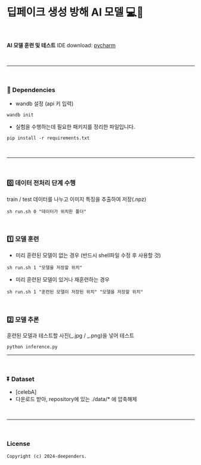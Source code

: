# 딥페이크 생성 방해 AI 모델 💻💬

<br/>

**AI 모델 훈련 및 테스트**
IDE download: [pycharm](https://www.jetbrains.com/pycharm/download/#section=windows)

<br/>

---

<br/>

### 📌 Dependencies

- wandb 설정 (api 키 입력)

```console
wandb init
```

- 실험을 수행하는데 필요한 패키지를 정리한 파일입니다.

```console
pip install -r requirements.txt
```

<br/>

---

<br/>

### 0️⃣ 데이터 전처리 단계 수행

train / test 데이터를 나누고 이미지 특징을 추출하여 저장(.npz)

```console
sh run.sh 0 "데이터가 위치한 폴더"
```

<br/>

### 1️⃣ 모델 훈련

- 미리 훈련된 모델이 없는 경우 (반드시 shell파일 수정 후 사용할 것)

```console
sh run.sh 1 "모델을 저장할 위치"
```

- 미리 훈련된 모델이 있거나 재훈련하는 경우

```console
sh run.sh 1 "훈련된 모델이 저장된 위치" "모델을 저장할 위치"
```

<br/>

### 2️⃣ 모델 추론

훈련된 모델과 테스트할 사진(_.jpg / _.png)을 넣어 테스트

```console
python inference.py
```

---

<br/>

### ⏬ Dataset

- [celebA]
- 다운로드 받아, repository에 있는 ./data/\* 에 압축해제

<br/>

---

<br/>

### License

```
Copyright (c) 2024-deependers.
```
